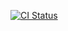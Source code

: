 [![CI Status](https://travis-ci.org/tubipham/CountDownLatchAndExecutorService.svg?branch=master)](https://travis-ci.org/tubipham/CountDownLatchAndExecutorService)
